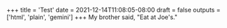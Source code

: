 +++
title = 'Test'
date = 2021-12-14T11:08:05-08:00
draft = false
outputs = ['html', 'plain', 'gemini']
+++
My brother said, "Eat at Joe's."
